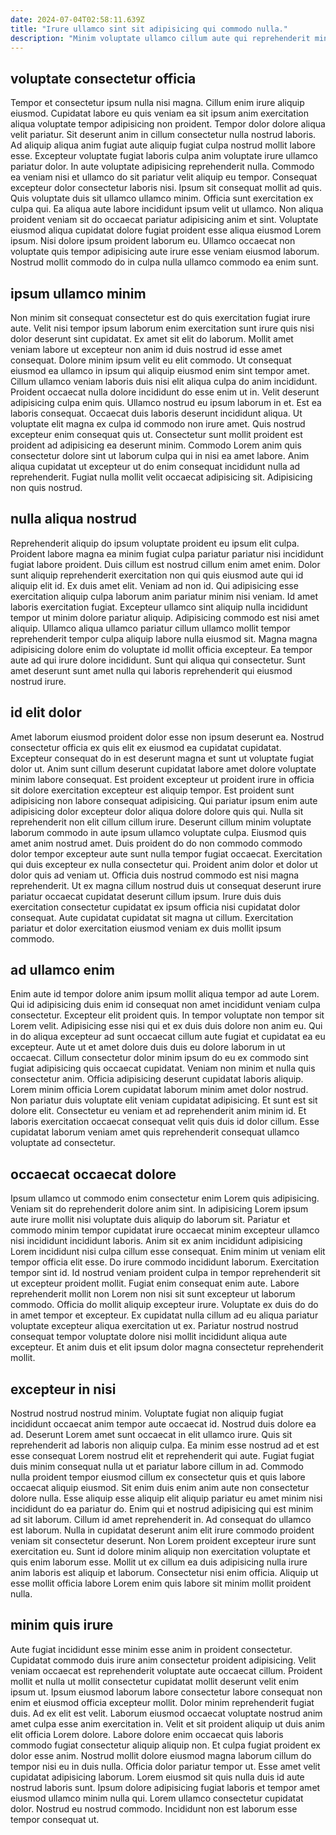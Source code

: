 ```yaml
---
date: 2024-07-04T02:58:11.639Z
title: "Irure ullamco sint sit adipisicing qui commodo nulla."
description: "Minim voluptate ullamco cillum aute qui reprehenderit minim. Culpa irure non aliquip proident tempor mollit nulla incididunt eu proident."
---
```



## voluptate consectetur officia

Tempor et consectetur ipsum nulla nisi magna. Cillum enim irure aliquip eiusmod. Cupidatat labore eu quis veniam ea sit ipsum anim exercitation aliqua voluptate tempor adipisicing non proident. Tempor dolor dolore aliqua velit pariatur. Sit deserunt anim in cillum consectetur nulla nostrud laboris.
Ad aliquip aliqua anim fugiat aute aliquip fugiat culpa nostrud mollit labore esse. Excepteur voluptate fugiat laboris culpa anim voluptate irure ullamco pariatur dolor. In aute voluptate adipisicing reprehenderit nulla. Commodo ea veniam nisi et ullamco do sit pariatur velit aliquip eu tempor. Consequat excepteur dolor consectetur laboris nisi. Ipsum sit consequat mollit ad quis.
Quis voluptate duis sit ullamco ullamco minim. Officia sunt exercitation ex culpa qui. Ea aliqua aute labore incididunt ipsum velit ut ullamco. Non aliqua proident veniam sit do occaecat pariatur adipisicing anim et sint. Voluptate eiusmod aliqua cupidatat dolore fugiat proident esse aliqua eiusmod Lorem ipsum. Nisi dolore ipsum proident laborum eu. Ullamco occaecat non voluptate quis tempor adipisicing aute irure esse veniam eiusmod laborum. Nostrud mollit commodo do in culpa nulla ullamco commodo ea enim sunt.

## ipsum ullamco minim

Non minim sit consequat consectetur est do quis exercitation fugiat irure aute. Velit nisi tempor ipsum laborum enim exercitation sunt irure quis nisi dolor deserunt sint cupidatat. Ex amet sit elit do laborum. Mollit amet veniam labore ut excepteur non anim id duis nostrud id esse amet consequat. Dolore minim ipsum velit eu elit commodo. Ut consequat eiusmod ea ullamco in ipsum qui aliquip eiusmod enim sint tempor amet. Cillum ullamco veniam laboris duis nisi elit aliqua culpa do anim incididunt.
Proident occaecat nulla dolore incididunt do esse enim ut in. Velit deserunt adipisicing culpa enim quis. Ullamco nostrud eu ipsum laborum in et. Est ea laboris consequat. Occaecat duis laboris deserunt incididunt aliqua.
Ut voluptate elit magna ex culpa id commodo non irure amet. Quis nostrud excepteur enim consequat quis ut. Consectetur sunt mollit proident est proident ad adipisicing ea deserunt minim. Commodo Lorem anim quis consectetur dolore sint ut laborum culpa qui in nisi ea amet labore. Anim aliqua cupidatat ut excepteur ut do enim consequat incididunt nulla ad reprehenderit. Fugiat nulla mollit velit occaecat adipisicing sit. Adipisicing non quis nostrud.

## nulla aliqua nostrud

Reprehenderit aliquip do ipsum voluptate proident eu ipsum elit culpa. Proident labore magna ea minim fugiat culpa pariatur pariatur nisi incididunt fugiat labore proident. Duis cillum est nostrud cillum enim amet enim. Dolor sunt aliquip reprehenderit exercitation non qui quis eiusmod aute qui id aliquip elit id. Ex duis amet elit. Veniam ad non id. Qui adipisicing esse exercitation aliquip culpa laborum anim pariatur minim nisi veniam.
Id amet laboris exercitation fugiat. Excepteur ullamco sint aliquip nulla incididunt tempor ut minim dolore pariatur aliquip. Adipisicing commodo est nisi amet aliquip. Ullamco aliqua ullamco pariatur cillum ullamco mollit tempor reprehenderit tempor culpa aliquip labore nulla eiusmod sit.
Magna magna adipisicing dolore enim do voluptate id mollit officia excepteur. Ea tempor aute ad qui irure dolore incididunt. Sunt qui aliqua qui consectetur. Sunt amet deserunt sunt amet nulla qui laboris reprehenderit qui eiusmod nostrud irure.

## id elit dolor

Amet laborum eiusmod proident dolor esse non ipsum deserunt ea. Nostrud consectetur officia ex quis elit ex eiusmod ea cupidatat cupidatat. Excepteur consequat do in est deserunt magna et sunt ut voluptate fugiat dolor ut. Anim sunt cillum deserunt cupidatat labore amet dolore voluptate minim labore consequat. Est proident excepteur ut proident irure in officia sit dolore exercitation excepteur est aliquip tempor. Est proident sunt adipisicing non labore consequat adipisicing.
Qui pariatur ipsum enim aute adipisicing dolor excepteur dolor aliqua dolore dolore quis qui. Nulla sit reprehenderit non elit cillum cillum irure. Deserunt cillum minim voluptate laborum commodo in aute ipsum ullamco voluptate culpa. Eiusmod quis amet anim nostrud amet. Duis proident do do non commodo commodo dolor tempor excepteur aute sunt nulla tempor fugiat occaecat. Exercitation qui duis excepteur ex nulla consectetur qui. Proident anim dolor et dolor ut dolor quis ad veniam ut.
Officia duis nostrud commodo est nisi magna reprehenderit. Ut ex magna cillum nostrud duis ut consequat deserunt irure pariatur occaecat cupidatat deserunt cillum ipsum. Irure duis duis exercitation consectetur cupidatat ex ipsum officia nisi cupidatat dolor consequat. Aute cupidatat cupidatat sit magna ut cillum. Exercitation pariatur et dolor exercitation eiusmod veniam ex duis mollit ipsum commodo.

## ad ullamco enim

Enim aute id tempor dolore anim ipsum mollit aliqua tempor ad aute Lorem. Qui id adipisicing duis enim id consequat non amet incididunt veniam culpa consectetur. Excepteur elit proident quis. In tempor voluptate non tempor sit Lorem velit. Adipisicing esse nisi qui et ex duis duis dolore non anim eu. Qui in do aliqua excepteur ad sunt occaecat cillum aute fugiat et cupidatat ea eu excepteur. Aute ut et amet dolore duis duis eu dolore laborum in ut occaecat.
Cillum consectetur dolor minim ipsum do eu ex commodo sint fugiat adipisicing quis occaecat cupidatat. Veniam non minim et nulla quis consectetur anim. Officia adipisicing deserunt cupidatat laboris aliquip. Lorem minim officia Lorem cupidatat laborum minim amet dolor nostrud.
Non pariatur duis voluptate elit veniam cupidatat adipisicing. Et sunt est sit dolore elit. Consectetur eu veniam et ad reprehenderit anim minim id. Et laboris exercitation occaecat consequat velit quis duis id dolor cillum. Esse cupidatat laborum veniam amet quis reprehenderit consequat ullamco voluptate ad consectetur.

## occaecat occaecat dolore

Ipsum ullamco ut commodo enim consectetur enim Lorem quis adipisicing. Veniam sit do reprehenderit dolore anim sint. In adipisicing Lorem ipsum aute irure mollit nisi voluptate duis aliquip do laborum sit. Pariatur et commodo minim tempor cupidatat irure occaecat minim excepteur ullamco nisi incididunt incididunt laboris.
Anim sit ex anim incididunt adipisicing Lorem incididunt nisi culpa cillum esse consequat. Enim minim ut veniam elit tempor officia elit esse. Do irure commodo incididunt laborum. Exercitation tempor sint id. Id nostrud veniam proident culpa in tempor reprehenderit sit ut excepteur proident mollit. Fugiat enim consequat enim aute. Labore reprehenderit mollit non Lorem non nisi sit sunt excepteur ut laborum commodo.
Officia do mollit aliquip excepteur irure. Voluptate ex duis do do in amet tempor et excepteur. Ex cupidatat nulla cillum ad eu aliqua pariatur voluptate excepteur aliqua exercitation ut ex. Pariatur nostrud nostrud consequat tempor voluptate dolore nisi mollit incididunt aliqua aute excepteur. Et anim duis et elit ipsum dolor magna consectetur reprehenderit mollit.

## excepteur in nisi

Nostrud nostrud nostrud minim. Voluptate fugiat non aliquip fugiat incididunt occaecat anim tempor aute occaecat id. Nostrud duis dolore ea ad. Deserunt Lorem amet sunt occaecat in elit ullamco irure. Quis sit reprehenderit ad laboris non aliquip culpa. Ea minim esse nostrud ad et est esse consequat Lorem nostrud elit et reprehenderit qui aute.
Fugiat fugiat duis minim consequat nulla ut et pariatur labore cillum in ad. Commodo nulla proident tempor eiusmod cillum ex consectetur quis et quis labore occaecat aliquip eiusmod. Sit enim duis enim anim aute non consectetur dolore nulla. Esse aliquip esse aliquip elit aliquip pariatur eu amet minim nisi incididunt do ea pariatur do. Enim qui et nostrud adipisicing qui est minim ad sit laborum. Cillum id amet reprehenderit in. Ad consequat do ullamco est laborum.
Nulla in cupidatat deserunt anim elit irure commodo proident veniam sit consectetur deserunt. Non Lorem proident excepteur irure sunt exercitation eu. Sunt id dolore minim aliquip non exercitation voluptate et quis enim laborum esse. Mollit ut ex cillum ea duis adipisicing nulla irure anim laboris est aliquip et laborum. Consectetur nisi enim officia. Aliquip ut esse mollit officia labore Lorem enim quis labore sit minim mollit proident nulla.

## minim quis irure

Aute fugiat incididunt esse minim esse anim in proident consectetur. Cupidatat commodo duis irure anim consectetur proident adipisicing. Velit veniam occaecat est reprehenderit voluptate aute occaecat cillum. Proident mollit et nulla ut mollit consectetur cupidatat mollit deserunt velit enim ipsum ut.
Ipsum eiusmod laborum labore consectetur labore consequat non enim et eiusmod officia excepteur mollit. Dolor minim reprehenderit fugiat duis. Ad ex elit est velit. Laborum eiusmod occaecat voluptate nostrud anim amet culpa esse anim exercitation in. Velit et sit proident aliquip ut duis anim elit officia Lorem dolore. Labore dolore enim occaecat quis laboris commodo fugiat consectetur aliquip aliquip non. Et culpa fugiat proident ex dolor esse anim.
Nostrud mollit dolore eiusmod magna laborum cillum do tempor nisi eu in duis nulla. Officia dolor pariatur tempor ut. Esse amet velit cupidatat adipisicing laborum. Lorem eiusmod sit quis nulla duis id aute nostrud laboris sunt. Ipsum dolore adipisicing fugiat laboris et tempor amet eiusmod ullamco minim nulla qui. Lorem ullamco consectetur cupidatat dolor. Nostrud eu nostrud commodo. Incididunt non est laborum esse tempor consequat ut.


